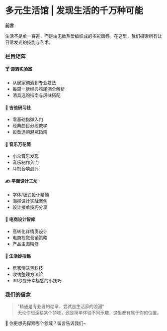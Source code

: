 # 多元生活馆 | 发现生活的千万种可能

**前言**

生活不是单一赛道，而是由无数热爱编织成的多彩画卷。在这里，我们探索所有让日常发光的技能与艺术。

### 栏目矩阵
#### 🍸 调酒实验室
- 从居家调酒到专业技法
- 每周一款经典鸡尾酒全解析
- 酒具选购指南与风味搭配

#### 🎸 吉他研习社
- 零基础指弹入门
- 经典曲目分段教学
- 设备选购避坑指南

#### 🎵 音乐万花筒
- 小众音乐发现
- 音乐制作入门
- 耳机音响测评

#### ✍️ 平面设计工坊
- 字体/版式设计精髓
- 海报设计实战案例
- 设计接单技巧分享

#### 🛒 电商设计智库
- 高转化详情页设计
- 电商视觉营销策略
- 产品主图精修

#### 🌿 生活妙招集
- 居家清洁黑科技
- 收纳整理方法论
- 30秒提升幸福感的小技巧

### 我们的信念
> "精通是专业者的勋章，尝试是生活家的浪漫"  
> 无论你想深耕某个领域，还是简单体验不同乐趣，这里都有属于你的位置。


💬 你更想先探索哪个领域？留言告诉我们~
